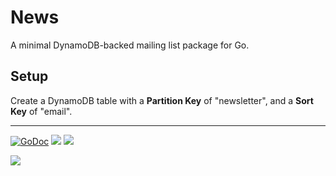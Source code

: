 # News

A minimal DynamoDB-backed mailing list package for Go. 

## Setup

Create a DynamoDB table with a __Partition Key__ of "newsletter", and a __Sort Key__ of "email".

---

[![GoDoc](https://godoc.org/github.com/tj/go-news?status.svg)](https://godoc.org/github.com/tj/go-news)
![](https://img.shields.io/badge/license-MIT-blue.svg)
![](https://img.shields.io/badge/status-stable-green.svg)

<a href="https://apex.sh"><img src="http://tjholowaychuk.com:6000/svg/sponsor"></a>
